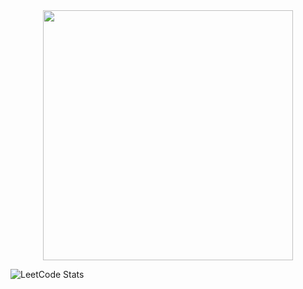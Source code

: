 <div id="header" align="center">
  <img src="https://media.giphy.com/media/v1.Y2lkPTc5MGI3NjExcTVkMXpjMnAxNDBkZ2loZ2c1d2xsdDUzeGt6OGRyaWE1NW9qaXdhMyZlcD12MV9pbnRlcm5hbF9naWZfYnlfaWQmY3Q9cw/Qo2dupDib32rkTY4hX/giphy.gif" width="400"/>
</div>

![LeetCode Stats](https://leetcard.jacoblin.cool/isti?theme=dark&font=ABeeZee)
<!--
**istvan404/istvan404** is a ✨ _special_ ✨ repository because its `README.md` (this file) appears on your GitHub profile.

Here are some ideas to get you started:

- 🔭 I’m currently working on ...
- 🌱 I’m currently learning ...
- 👯 I’m looking to collaborate on ...
- 🤔 I’m looking for help with ...
- 💬 Ask me about ...
- 📫 How to reach me: ...
- 😄 Pronouns: ...
- ⚡ Fun fact: ...
-->
